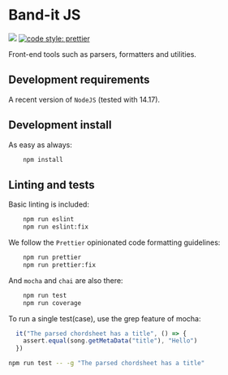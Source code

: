 # Band-it JS
![](https://github.com/maerteijn/band-it-js/workflows/band-it-js%20ci/badge.svg)
[![code style: prettier](https://img.shields.io/badge/code_style-prettier-ff69b4.svg?style=flat-square)](https://github.com/prettier/prettier)

Front-end tools such as parsers, formatters and utilities.

## Development requirements

A recent version of `NodeJS` (tested with 14.17).

## Development install

As easy as always:
```bash
    npm install
```

## Linting and tests

Basic linting is included:
```bash
    npm run eslint
    npm run eslint:fix
```

We follow the `Prettier` opinionated code formatting guidelines:
```bash
    npm run prettier
    npm run prettier:fix
```

And `mocha` and `chai` are also there:
```bash
    npm run test
    npm run coverage
```

To run a single test(case), use the grep feature of mocha:
```javascript
  it("The parsed chordsheet has a title", () => {
    assert.equal(song.getMetaData("title"), "Hello")
  })
```

```bash
npm run test -- -g "The parsed chordsheet has a title"
```
